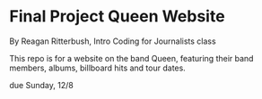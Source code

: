 # Final Project Queen Website

By Reagan Ritterbush, Intro Coding for Journalists class

This repo is for a website on the band Queen, featuring their band members, albums, billboard hits and tour dates.

due Sunday, 12/8
